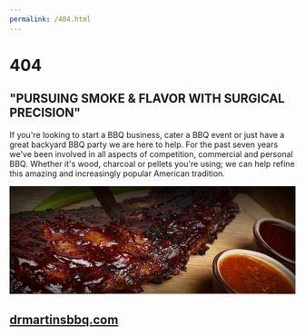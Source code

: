 ```yaml
---
permalink: /404.html
---
```

# 404

## "PURSUING SMOKE & FLAVOR WITH SURGICAL PRECISION"

If you're looking to start a BBQ business, cater a BBQ event or just have a great backyard BBQ party we are here to help. For the past seven years we've been involved in all aspects of competition, commercial and personal BBQ. Whether it's wood, charcoal or pellets you're using; we can help refine this amazing and increasingly popular American tradition.

![BBQ is Beautiful!](/assets/images/DR-Martin-BBQ.jpg "Dr. Martin's BBQ")

## [drmartinsbbq.com](home)

